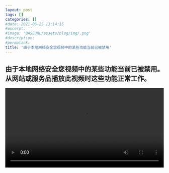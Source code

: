 ```yaml
---
layout: post
tags: []
categories: []
#date: 2021-06-25 13:14:15
#excerpt: ''
#image: 'BASEURL/assets/blog/img/.png'
#description:
#permalink:
title: '由于本地网络安全您视频中的某些功能当前已被禁用'
---
```




## 由于本地网络安全您视频中的某些功能当前已被禁用。从网站或服务品播放此视频时这些功能正常工作。

<style>video{width:100%}</style>

<video controls="controls" autoplay="autoplay">
    <source src="https://storage.live.com/items/A78ACCAEBB24EDD7%21420549?.&authkey=!AN0SV9I71Nn8iFk&e=QCwdIY&fd=!scormdel.mp4" type="video/mp4" />
  </video>